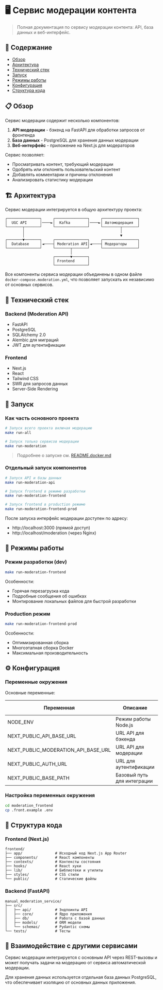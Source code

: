 # 🖥️ Сервис модерации контента

> Полная документация по сервису модерации контента: API, база данных и веб-интерфейс.

## 📑 Содержание

- [Обзор](#-обзор)
- [Архитектура](#-архитектура)
- [Технический стек](#-технический-стек)
- [Запуск](#-запуск)
- [Режимы работы](#-режимы-работы)
- [Конфигурация](#-конфигурация)
- [Структура кода](#-структура-кода)

## 📋 Обзор

Сервис модерации содержит несколько компонентов:

1. **API модерации** - бэкенд на FastAPI для обработки запросов от фронтенда
2. **База данных** - PostgreSQL для хранения данных модерации
3. **Веб-интерфейс** - приложение на Next.js для модераторов

Сервис позволяет:

- Просматривать контент, требующий модерации
- Одобрять или отклонять пользовательский контент
- Добавлять комментарии и причины отклонения
- Анализировать статистику модерации

## 🏗 Архитектура

Сервис модерации интегрируется в общую архитектуру проекта:

```
┌───────────────┐     ┌───────────────┐     ┌────────────────┐
│  UGC API      │────►│  Kafka        │────►│ Автомодерация  │
└───────┬───────┘     └───────────────┘     └────────┬───────┘
        │                                            │
        │                                            ▼
┌───────▼───────┐     ┌───────────────┐     ┌────────────────┐
│  Database     │◄────┤ Moderation API│◄────┤ Модераторы     │
└───────────────┘     └───────┬───────┘     └────────────────┘
                              │
                      ┌───────▼───────┐
                      │ Frontend      │
                      └───────────────┘
```

Все компоненты сервиса модерации объединены в одном файле `docker-compose.moderation.yml`, что позволяет запускать их независимо от основных сервисов.

## 🔧 Технический стек

### Backend (Moderation API)

- FastAPI
- PostgreSQL
- SQLAlchemy 2.0
- Alembic для миграций
- JWT для аутентификации

### Frontend

- Next.js
- React
- Tailwind CSS
- SWR для запросов данных
- Server-Side Rendering

## 🚀 Запуск

### Как часть основного проекта

```bash
# Запуск всего проекта включая модерацию
make run-all

# Запуск только сервисов модерации
make run-moderation
```

> Подробнее о запуске см. [README.docker.md](README.docker.md#управление-сервисами-модерации)

### Отдельный запуск компонентов

```bash
# Запуск API и базы данных
make run-moderation-api

# Запуск frontend в режиме разработки
make run-moderation-frontend

# Запуск frontend в production режиме
make run-moderation-frontend-prod
```

После запуска интерфейс модерации доступен по адресу:

- http://localhost:3000 (прямой доступ)
- http://localhost/moderation (через Nginx)

## 🔄 Режимы работы

### Режим разработки (dev)

```bash
make run-moderation-frontend
```

Особенности:

- Горячая перезагрузка кода
- Подробные сообщения об ошибках
- Монтирование локальных файлов для быстрой разработки

### Production режим

```bash
make run-moderation-frontend-prod
```

Особенности:

- Оптимизированная сборка
- Многоэтапная сборка Docker
- Максимальная производительность

## ⚙️ Конфигурация

### Переменные окружения

Основные переменные:

| Переменная                          | Описание                    | Значение по умолчанию             |
| ----------------------------------- | --------------------------- | --------------------------------- |
| NODE_ENV                            | Режим работы Node.js        | production                        |
| NEXT_PUBLIC_API_BASE_URL            | URL API для бэкенда         | http://localhost/api-ugc/v1       |
| NEXT_PUBLIC_MODERATION_API_BASE_URL | URL API для модерации       | http://localhost/api-moderator/v1 |
| NEXT_PUBLIC_AUTH_URL                | URL для аутентификации      | http://localhost                  |
| NEXT_PUBLIC_BASE_PATH               | Базовый путь для интеграции | /moderation                       |

### Настройка переменных окружения

```bash
cd moderation_frontend
cp .front.example .env
```

## 📁 Структура кода

### Frontend (Next.js)

```
frontend/
├── app/               # Исходный код Next.js App Router
├── components/        # React компоненты
├── contexts/          # Контексты состояния
├── hooks/             # React хуки
├── lib/               # Библиотеки и утилиты
├── styles/            # CSS стили
└── public/            # Статические файлы
```

### Backend (FastAPI)

```
manual_moderation_service/
├── src/
│   ├── api/           # Эндпоинты API
│   ├── core/          # Ядро приложения
│   ├── db/            # Работа с базой данных
│   ├── models/        # ORM модели
│   └── schemas/       # Pydantic схемы
└── tests/             # Тесты
```

## 🔄 Взаимодействие с другими сервисами

Сервис модерации интегрируется с основным API через REST-вызовы и может получать задачи на модерацию от сервиса автоматической модерации.

Для хранения данных используется отдельная база данных PostgreSQL, что обеспечивает изоляцию от основных данных приложения.
